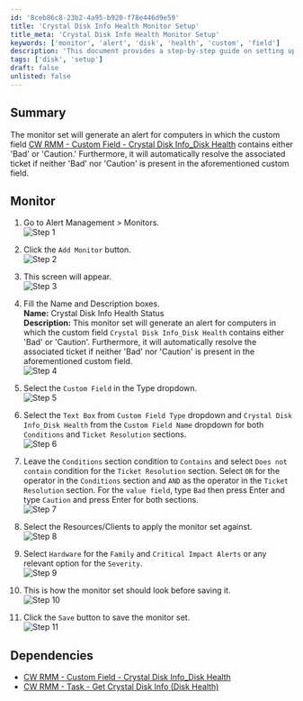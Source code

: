 ```yaml
---
id: '8ceb86c8-23b2-4a95-b920-f78e446d9e59'
title: 'Crystal Disk Info Health Monitor Setup'
title_meta: 'Crystal Disk Info Health Monitor Setup'
keywords: ['monitor', 'alert', 'disk', 'health', 'custom', 'field']
description: 'This document provides a step-by-step guide on setting up a monitor in ConnectWise RMM that generates alerts based on the health status of disks as reported by the Crystal Disk Info custom field. It also details how to automate ticket resolution based on the disk health status.'
tags: ['disk', 'setup']
draft: false
unlisted: false
---
```

## Summary

The monitor set will generate an alert for computers in which the custom field [CW RMM - Custom Field - Crystal Disk Info_Disk Health](<../custom-fields/Crystal Disk Info_Disk Health.md>) contains either 'Bad' or 'Caution.' Furthermore, it will automatically resolve the associated ticket if neither 'Bad' nor 'Caution' is present in the aforementioned custom field.

## Monitor

1. Go to Alert Management > Monitors.  
   ![Step 1](../../../static/img/Crystal-Disk-Info-Health-Status/image_1.png)

2. Click the `Add Monitor` button.  
   ![Step 2](../../../static/img/Crystal-Disk-Info-Health-Status/image_2.png)

3. This screen will appear.  
   ![Step 3](../../../static/img/Crystal-Disk-Info-Health-Status/image_3.png)

4. Fill the Name and Description boxes.  
   **Name:** Crystal Disk Info Health Status  
   **Description:** This monitor set will generate an alert for computers in which the custom field `Crystal Disk Info_Disk Health` contains either 'Bad' or 'Caution'. Furthermore, it will automatically resolve the associated ticket if neither 'Bad' nor 'Caution' is present in the aforementioned custom field.  
   ![Step 4](../../../static/img/Crystal-Disk-Info-Health-Status/image_4.png)

5. Select the `Custom Field` in the Type dropdown.  
   ![Step 5](../../../static/img/Crystal-Disk-Info-Health-Status/image_5.png)

6. Select the `Text Box` from `Custom Field Type` dropdown and `Crystal Disk Info_Disk Health` from the `Custom Field Name` dropdown for both `Conditions` and `Ticket Resolution` sections.  
   ![Step 6](../../../static/img/Crystal-Disk-Info-Health-Status/image_6.png)

7. Leave the `Conditions` section condition to `Contains` and select `Does not contain` condition for the `Ticket Resolution` section. Select `OR` for the operator in the `Conditions` section and `AND` as the operator in the `Ticket Resolution` section. For the `value field`, type `Bad` then press Enter and type `Caution` and press Enter for both sections.  
   ![Step 7](../../../static/img/Crystal-Disk-Info-Health-Status/image_7.png)

8. Select the Resources/Clients to apply the monitor set against.  
   ![Step 8](../../../static/img/Crystal-Disk-Info-Health-Status/image_8.png)

9. Select `Hardware` for the `Family` and `Critical Impact Alerts` or any relevant option for the `Severity`.  
   ![Step 9](../../../static/img/Crystal-Disk-Info-Health-Status/image_9.png)

10. This is how the monitor set should look before saving it.  
    ![Step 10](../../../static/img/Crystal-Disk-Info-Health-Status/image_10.png)

11. Click the `Save` button to save the monitor set.  
    ![Step 11](../../../static/img/Crystal-Disk-Info-Health-Status/image_11.png)

## Dependencies

- [CW RMM - Custom Field - Crystal Disk Info_Disk Health](<../custom-fields/Crystal Disk Info_Disk Health.md>)  
- [CW RMM - Task - Get Crystal Disk Info (Disk Health)](<../tasks/Get Crystal Disk Info (Disk Health).md>)












